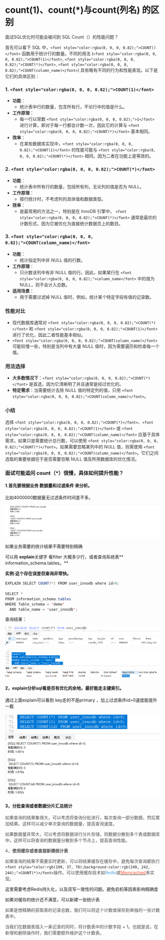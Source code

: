 # count(1)、count(*)与count(列名) 的区别

<font style="color:rgba(0, 0, 0, 0.82);">面试SQL优化时可能会被问到 SQL Count（）的性能问题？</font>

<font style="color:rgba(0, 0, 0, 0.82);">首先可以看下 SQL 中，</font>`<font style="color:rgba(0, 0, 0, 0.82);">COUNT()</font>`<font style="color:rgba(0, 0, 0, 0.82);"> 函数用于统计行的数量。不同的用法 (</font>`<font style="color:rgba(0, 0, 0, 0.82);">COUNT(1)</font>`<font style="color:rgba(0, 0, 0, 0.82);">, </font>`<font style="color:rgba(0, 0, 0, 0.82);">COUNT(*)</font>`<font style="color:rgba(0, 0, 0, 0.82);">, </font>`<font style="color:rgba(0, 0, 0, 0.82);">COUNT(column_name)</font>`<font style="color:rgba(0, 0, 0, 0.82);">) 具有略有不同的行为和性能表现。以下是它们的具体区别：</font>

### <font style="color:rgba(0, 0, 0, 0.82);">1.</font><font style="color:rgba(0, 0, 0, 0.82);"> </font>`<font style="color:rgba(0, 0, 0, 0.82);">COUNT(1)</font>`
+ **<font style="color:rgba(0, 0, 0, 0.82);">功能</font>**<font style="color:rgba(0, 0, 0, 0.82);">：</font>
    - <font style="color:rgba(0, 0, 0, 0.82);">统计表中行的数量，包含所有行，不论行中的值是什么。</font>
+ **<font style="color:rgba(0, 0, 0, 0.82);">工作原理</font>**<font style="color:rgba(0, 0, 0, 0.82);">：</font>
    - <font style="color:rgba(0, 0, 0, 0.82);">每一行以常数</font><font style="color:rgba(0, 0, 0, 0.82);"> </font>`<font style="color:rgba(0, 0, 0, 0.82);">1</font>`<font style="color:rgba(0, 0, 0, 0.82);"> </font><font style="color:rgba(0, 0, 0, 0.82);">进行计算，即对于每一行都会计数一次，因此它的计算与</font><font style="color:rgba(0, 0, 0, 0.82);"> </font>`<font style="color:rgba(0, 0, 0, 0.82);">COUNT(*)</font>`<font style="color:rgba(0, 0, 0, 0.82);"> </font><font style="color:rgba(0, 0, 0, 0.82);">基本相同。</font>
+ **<font style="color:rgba(0, 0, 0, 0.82);">效率</font>**<font style="color:rgba(0, 0, 0, 0.82);">：</font>
    - <font style="color:rgba(0, 0, 0, 0.82);">在某些数据库实现中，</font>`<font style="color:rgba(0, 0, 0, 0.82);">COUNT(1)</font>`<font style="color:rgba(0, 0, 0, 0.82);"> </font><font style="color:rgba(0, 0, 0, 0.82);">的性能可能与</font><font style="color:rgba(0, 0, 0, 0.82);"> </font>`<font style="color:rgba(0, 0, 0, 0.82);">COUNT(*)</font>`<font style="color:rgba(0, 0, 0, 0.82);"> </font><font style="color:rgba(0, 0, 0, 0.82);">相同，因为二者在功能上是等效的。</font>

### <font style="color:rgba(0, 0, 0, 0.82);">2.</font><font style="color:rgba(0, 0, 0, 0.82);"> </font>`<font style="color:rgba(0, 0, 0, 0.82);">COUNT(*)</font>`
+ **<font style="color:rgba(0, 0, 0, 0.82);">功能</font>**<font style="color:rgba(0, 0, 0, 0.82);">：</font>
    - <font style="color:rgba(0, 0, 0, 0.82);">统计表中所有行的数量，包括所有列，无论列的值是否为 NULL。</font>
+ **<font style="color:rgba(0, 0, 0, 0.82);">工作原理</font>**<font style="color:rgba(0, 0, 0, 0.82);">：</font>
    - <font style="color:rgba(0, 0, 0, 0.82);">按行统计时，不考虑列的具体值和数据类型。</font>
+ **<font style="color:rgba(0, 0, 0, 0.82);">效率</font>**<font style="color:rgba(0, 0, 0, 0.82);">：</font>
    - <font style="color:rgba(0, 0, 0, 0.82);">是最常用的方法之一，特别是在 InnoDB 引擎中，</font><font style="color:rgba(0, 0, 0, 0.82);"> </font>`<font style="color:rgba(0, 0, 0, 0.82);">COUNT(*)</font>`<font style="color:rgba(0, 0, 0, 0.82);"> </font><font style="color:rgba(0, 0, 0, 0.82);">通常是最优的计数形式，因为它被优化为直接统计数据页上的数目。</font>

### <font style="color:rgba(0, 0, 0, 0.82);">3.</font><font style="color:rgba(0, 0, 0, 0.82);"> </font>`<font style="color:rgba(0, 0, 0, 0.82);">COUNT(column_name)</font>`
+ **<font style="color:rgba(0, 0, 0, 0.82);">功能</font>**<font style="color:rgba(0, 0, 0, 0.82);">：</font>
    - <font style="color:rgba(0, 0, 0, 0.82);">统计指定列中非 NULL 值的行数。</font>
+ **<font style="color:rgba(0, 0, 0, 0.82);">工作原理</font>**<font style="color:rgba(0, 0, 0, 0.82);">：</font>
    - <font style="color:rgba(0, 0, 0, 0.82);">只计数该列中有非 NULL 值的行。因此，如果某行在</font><font style="color:rgba(0, 0, 0, 0.82);"> </font>`<font style="color:rgba(0, 0, 0, 0.82);">column_name</font>`<font style="color:rgba(0, 0, 0, 0.82);"> </font><font style="color:rgba(0, 0, 0, 0.82);">中的值为 NULL，则不会计入总数。</font>
+ **<font style="color:rgba(0, 0, 0, 0.82);">适用场景</font>**<font style="color:rgba(0, 0, 0, 0.82);">：</font>
    - <font style="color:rgba(0, 0, 0, 0.82);">用于需要过滤掉 NULL 值时，例如，统计某个特定字段有值的记录数。</font>

### <font style="color:rgba(0, 0, 0, 0.82);">性能对比</font>
+ <font style="color:rgba(0, 0, 0, 0.82);">现代数据库通常对</font><font style="color:rgba(0, 0, 0, 0.82);"> </font>`<font style="color:rgba(0, 0, 0, 0.82);">COUNT(*)</font>`<font style="color:rgba(0, 0, 0, 0.82);"> </font><font style="color:rgba(0, 0, 0, 0.82);">和</font><font style="color:rgba(0, 0, 0, 0.82);"> </font>`<font style="color:rgba(0, 0, 0, 0.82);">COUNT(1)</font>`<font style="color:rgba(0, 0, 0, 0.82);"> </font><font style="color:rgba(0, 0, 0, 0.82);">进行了优化，因此二者性能基本相似。</font>
+ `<font style="color:rgba(0, 0, 0, 0.82);">COUNT(column_name)</font>`<font style="color:rgba(0, 0, 0, 0.82);"> </font><font style="color:rgba(0, 0, 0, 0.82);">可能较慢一些，特别是当列中有大量 NULL 值时，因为需要遍历和检查每一个值。</font>

### <font style="color:rgba(0, 0, 0, 0.82);">用法选择</font>
+ **<font style="color:rgba(0, 0, 0, 0.82);">大多数情况下</font>**<font style="color:rgba(0, 0, 0, 0.82);">：</font>`<font style="color:rgba(0, 0, 0, 0.82);">COUNT(*)</font>`<font style="color:rgba(0, 0, 0, 0.82);"> </font><font style="color:rgba(0, 0, 0, 0.82);">是首选，因为它清晰明了并且通常是经过优化的。</font>
+ **<font style="color:rgba(0, 0, 0, 0.82);">特定需求</font>**<font style="color:rgba(0, 0, 0, 0.82);">：当需要统计去除 NULL 值的特定列的值，只用</font><font style="color:rgba(0, 0, 0, 0.82);"> </font>`<font style="color:rgba(0, 0, 0, 0.82);">COUNT(column_name)</font>`<font style="color:rgba(0, 0, 0, 0.82);">。</font>

### <font style="color:rgba(0, 0, 0, 0.82);">小结</font>
<font style="color:rgba(0, 0, 0, 0.82);">选择 </font>`<font style="color:rgba(0, 0, 0, 0.82);">COUNT(*)</font>`<font style="color:rgba(0, 0, 0, 0.82);">、</font>`<font style="color:rgba(0, 0, 0, 0.82);">COUNT(1)</font>`<font style="color:rgba(0, 0, 0, 0.82);"> 或 </font>`<font style="color:rgba(0, 0, 0, 0.82);">COUNT(column_name)</font>`<font style="color:rgba(0, 0, 0, 0.82);"> 应基于具体需求。如果只是需要统计总行数，可以使用 </font>`<font style="color:rgba(0, 0, 0, 0.82);">COUNT(*)</font>`<font style="color:rgba(0, 0, 0, 0.82);">。如果需要忽略某列中的 NULL 值，则需使用 </font>`<font style="color:rgba(0, 0, 0, 0.82);">COUNT(column_name)</font>`<font style="color:rgba(0, 0, 0, 0.82);">。它们之间选取的重要依据在于是否需要忽略 NULL 值及所用数据库的优化情况。</font>

<font style="color:rgba(0, 0, 0, 0.82);"></font>

### 面试可能追问 count（*）很慢，具体如何提升性能？
#### 1.首先要根据业务 数据量和过滤条件 来分析。
比如4000000数据量无过滤条件时间差不多。

![1740030761222-d89f9ab8-0bbe-4cd5-9745-5a2724eb7412.png](./img/qsNDARvF6I9WEaAG/1740030761222-d89f9ab8-0bbe-4cd5-9745-5a2724eb7412-839420.png)

如果业务需要的统计结果不需要特别精确

可以用 **explain**关键字 看filter 大概多少行，或者查询系统表** information_schema.tables。**

**实例:这个存在误差但查询非常快。**

```java
EXPLAIN SELECT COUNT(*) FROM user_innodb where id>0;

SELECT *
FROM information_schema.tables
WHERE Table_schema = 'demo'
  AND table_name = 'user_innodb';
```

查询结果：

![1740030819665-5aebeb19-34c5-4281-9f9f-4e7bc32f60c6.png](./img/qsNDARvF6I9WEaAG/1740030819665-5aebeb19-34c5-4281-9f9f-4e7bc32f60c6-136675.png)

![1740030846027-4ddfd950-089b-4aaf-84a3-418ec776d7f9.png](./img/qsNDARvF6I9WEaAG/1740030846027-4ddfd950-089b-4aaf-84a3-418ec776d7f9-788800.png)

#### 2，explain分析sql看是否有优化的余地，最好能走主键索引。
通过上面explain可以看到 key走的不是primary ，加上过滤条件id>0速度能提升一截

![1740031050235-b77c8db5-5521-42ed-9b31-3a2956ffb7c3.png](./img/qsNDARvF6I9WEaAG/1740031050235-b77c8db5-5521-42ed-9b31-3a2956ffb7c3-535260.png)

#### 3，分批查询或者数据分片汇总统计
<font style="color:rgb(77, 77, 77);">如果查询的结果集很大，可以考虑将查询分批进行，每次查询一部分数据，然后累加结果。这样可以减少单次查询的数据量，提高查询速度。</font>

<font style="color:rgb(77, 77, 77);">如果数据量非常大，可以考虑将数据进行分片存储，将数据分散到多个表或数据库中。这样可以将查询的数据量分散到多个节点上，提高查询性能。</font>

<font style="color:rgb(77, 77, 77);">4，</font>**<font style="color:rgb(77, 77, 77);">使用缓存或者直接新建统计表</font>**

<font style="color:rgb(77, 77, 77);">如果查询的结果不需要实时更新，可以将结果缓存在缓存中，避免每次查询都执行</font>`<font style="color:rgb(199, 37, 78);background-color:rgb(249, 242, 244);">COUNT(*)</font>`<font style="color:rgb(77, 77, 77);">操作。可以使用缓存技术如</font><font style="color:rgb(78, 161, 219) !important;">Redis</font><font style="color:rgb(77, 77, 77);">或</font>[<font style="color:rgb(252, 85, 49);">Memcached</font>](https://so.csdn.net/so/search?q=Memcached&spm=1001.2101.3001.7020)<font style="color:rgb(77, 77, 77);">来实现。</font>

这里需要考虑Redis持久化，以及双写一致性的问题。避免宕机等因素影响精确度

如果对缓存的统计还不满意，可以新建一张统计表

<font style="color:rgb(77, 77, 77);">如果是想精确的获取表的记录总数，我们可以将这个计数值保存到单独的一张计数表中。</font>

<font style="color:rgb(77, 77, 77);">当我们在数据表插入一条记录的同时，将计数表中的计数字段 + 1。也就是说，在新增和删除操作时，我们需要额外维护这个计数表。</font>

